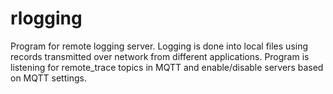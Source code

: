# rlogging
Program for remote logging server.
Logging is done into local files using records transmitted over network from different applications.
Program is listening for remote_trace topics in MQTT and enable/disable servers based on MQTT settings.

